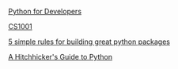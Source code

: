 [Python for Developers](http://ricardoduarte.github.io/python-for-developers/)

[CS1001](https://github.com/yoavram/CS1001.py)

[5 simple rules for building great python packages](https://axialcorps.com/2013/08/29/5-simple-rules-for-building-great-python-packages/)

[A Hitchhicker's Guide to Python](http://docs.python-guide.org/en/latest/)
